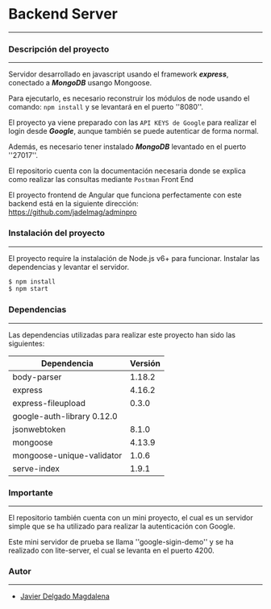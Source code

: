 # Backend Server
---

### Descripción del proyecto
---
Servidor desarrollado en javascript usando el framework ***express***, conectado a ***MongoDB*** usango Mongoose.

Para ejecutarlo, es necesario reconstruir los módulos de node usando el comando: ``` npm install ``` y se levantará en el puerto ''8080''.

El proyecto ya viene preparado con las ```API KEYS de Google``` para realizar el login desde ***Google***, aunque también se puede autenticar de forma normal.

Además, es necesario tener instalado ***MongoDB*** levantado en el puerto ''27017''.

El repositorio cuenta con la documentación necesaria donde se explica como realizar las consultas mediante ```Postman```
Front End

El proyecto frontend de Angular que funciona perfectamente con este backend está en la siguiente dirección: https://github.com/jadelmag/adminpro

### Instalación del proyecto
---
El proyecto require la instalación de Node.js v6+ para funcionar.
Instalar las dependencias y levantar el servidor.
```sh
$ npm install
$ npm start
```
### Dependencias
---
Las dependencias utilizadas para realizar este proyecto han sido las siguientes:

| Dependencia |	Versión |
| --- | --- |
| body-parser |	1.18.2  |
| express 	  | 4.16.2  |
| express-fileupload | 0.3.0 |
| google-auth-library 	0.12.0 |
| jsonwebtoken | 8.1.0 |
| mongoose | 4.13.9 |
| mongoose-unique-validator | 1.0.6 |
| serve-index |	1.9.1 |

### Importante
---
El repositorio también cuenta con un mini proyecto, el cual es un servidor simple que se ha utilizado para realizar la autenticación con Google.

Este mini servidor de prueba se llama ''google-sigin-demo'' y se ha realizado con lite-server, el cual se levanta en el puerto 4200.
### Autor
---
* [Javier Delgado Magdalena](http://www.linkedin.com/pub/javier-delgado-magdalena/33/9a1/226)
